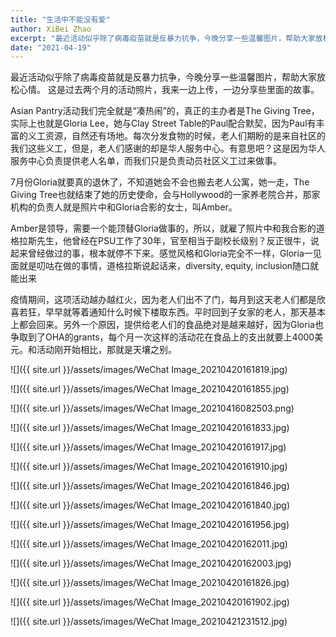 ```yaml
---
title: "生活中不能没有爱"
author: XiBei Zhao
excerpt: "最近活动似乎除了病毒疫苗就是反暴力抗争，今晚分享一些温馨图片，帮助大家放松心情。 "
date: "2021-04-19"
---
```


最近活动似乎除了病毒疫苗就是反暴力抗争，今晚分享一些温馨图片，帮助大家放松心情。 这是过去两个月的活动照片，我来一边上传，一边分享些里面的故事。

Asian Pantry活动我们完全就是“凑热闹”的，真正的主办者是The Giving Tree，实际上也就是Gloria Lee，她与Clay Street Table的Paul配合默契，因为Paul有丰富的义工资源，自然还有场地。每次分发食物的时候，老人们期盼的是来自社区的我们这些义工，但是，老人们感谢的却是华人服务中心。有意思吧？这是因为华人服务中心负责提供老人名单，而我们只是负责动员社区义工过来做事。

7月份Gloria就要真的退休了，不知道她会不会也搬去老人公寓，她一走，The Giving Tree也就结束了她的历史使命，会与Hollywood的一家养老院合并，那家机构的负责人就是照片中和Gloria合影的女士，叫Amber。

Amber是领导，需要一个能顶替Gloria做事的，所以，就雇了照片中和我合影的道格拉斯先生，他曾经在PSU工作了30年，官至相当于副校长级别？反正很牛，说起来曾经做过的事，根本就停不下来。感觉风格和Gloria完全不一样，Gloria一见面就是叨咕在做的事情，道格拉斯说起话来，diversity, equity, inclusion随口就能出来

疫情期间，这项活动越办越红火，因为老人们出不了门，每月到这天老人们都是欣喜若狂，早早就等着通知什么时候下楼取东西。平时回到子女家的老人，那天基本上都会回来。另外一个原因，提供给老人们的食品绝对是越来越好，因为Gloria也争取到了OHA的grants，每个月一次这样的活动花在食品上的支出就要上4000美元。和活动刚开始相比，那就是天壤之别。

![]({{ site.url }}/assets/images/WeChat Image_20210420161819.jpg)

![]({{ site.url }}/assets/images/WeChat Image_20210420161855.jpg)

![]({{ site.url }}/assets/images/WeChat Image_20210416082503.png)

![]({{ site.url }}/assets/images/WeChat Image_20210420161833.jpg)

![]({{ site.url }}/assets/images/WeChat Image_20210420161917.jpg)

![]({{ site.url }}/assets/images/WeChat Image_20210420161910.jpg)

![]({{ site.url }}/assets/images/WeChat Image_20210420161846.jpg)

![]({{ site.url }}/assets/images/WeChat Image_20210420161840.jpg)

![]({{ site.url }}/assets/images/WeChat Image_20210420161956.jpg)

![]({{ site.url }}/assets/images/WeChat Image_20210420162011.jpg)

![]({{ site.url }}/assets/images/WeChat Image_20210420162003.jpg)

![]({{ site.url }}/assets/images/WeChat Image_20210420161826.jpg)

![]({{ site.url }}/assets/images/WeChat Image_20210420161902.jpg)

![]({{ site.url }}/assets/images/WeChat Image_20210421231512.jpg)
